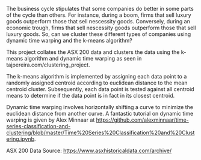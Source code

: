 The business cycle stipulates that some companies do better in some parts of the cycle than others. For instance, during a boom, firms that sell luxury goods outperform those that sell nescessity goods. Conversely, during an economic trough, firms that sell nescessity goods outperform those that sell luxury goods. So, can we cluster these different types of companies using dynamic time warping and the k-means algorithm?

This project collates the ASX 200 data and clusters the data using the k-means algorithm and dynamic time warping as seen in tajpereira.com/clustering_project.

The k-means algorithm is implemented by assigning each data point to a randomly assigned centroid according to euclidean distance to the mean centroid cluster. Subsequently, each data point is tested against all centroid means to determine if the data point is in fact in its closest centroid.

Dynamic time warping involves horizontally shifting a curve to minimize the euclidean distance from another curve. A fantastic tutorial on dynamic time warping is given by Alex Minnaar at https://github.com/alexminnaar/time-series-classification-and-clustering/blob/master/Time%20Series%20Classification%20and%20Clustering.ipynb. 

ASX 200 Data Source: https://www.asxhistoricaldata.com/archive/
